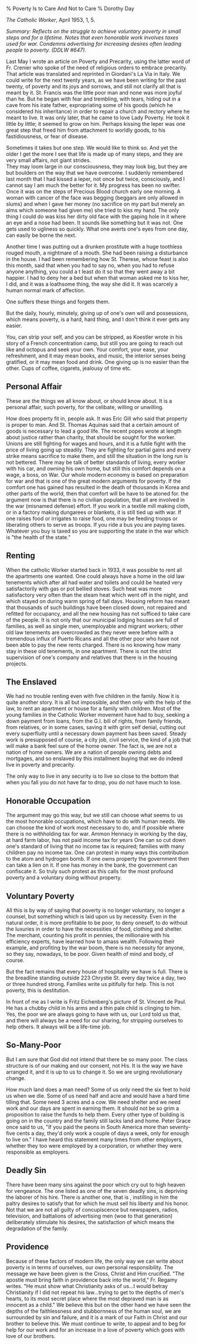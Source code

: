 % Poverty Is to Care And Not to Care
% Dorothy Day

*The Catholic Worker*, April 1953, 1, 5.

*Summary: Reflects on the struggle to achieve voluntary poverty in small
steps and for a lifetime. Notes that even honorable work involves taxes
used for war. Condemns advertising for increasing desires often leading
people to poverty. (DDLW \#647).*

Last May I wrote an article on Poverty and Precarity, using the latter
word of Fr. Crenier who spoke of the need of religious orders to embrace
precarity. That article was translated and reprinted in Giordani's La
Via in Italy. We could write for the next twenty years, as we have been
writing for the past twenty, of poverty and its joys and sorrows, and
still not clarify all that is meant by it. St. Francis was the little
poor man and none was more joyful than he. But he began with fear and
trembling, with tears, hiding out in a cave from his irate father,
expropriating some of his goods (which he considered his inheritance) in
order to repair a church and rectory where he meant to live. It was only
later, that he came to love Lady Poverty. He took it little by little;
it seemed to grow on him. Perhaps kissing the leper was one great step
that freed him from attachment to worldly goods, to his fastidiousness,
or fear of disease.

Sometimes it takes but one step. We would like to think so. And yet the
older I get the more I see that life is made up of many steps, and they
are very small affairs, not giant strides. \
 They may loom large in our consciousness, they may look big, but they
are but boulders on the way that we have overcome. I suddenly remembered
last month that I had kissed a leper, not once but twice, consciously,
and I cannot say I am much the better for it. My progress has been no
swifter. Once it was on the steps of Precious Blood church early one
morning. A woman with cancer of the face was begging (beggars are only
allowed in slums) and when I gave her money (no sacrifice on my part but
merely an alms which someone had given me) she tried to kiss my hand.
The only thing I could do was kiss her dirty old face with the gaping
hole in it where an eye and a nose had been. It sounds like something
but it was not. One gets used to ugliness so quickly. What one averts
one's eyes from one day, can easily be borne the next.

Another time I was putting out a drunken prostitute with a huge
toothless rouged mouth, a nightmare of a mouth. She had been raising a
disturbance in the house. I had been remembering how St. Therese, whose
feast is also this month, said that when you had to say no, when you had
to refuse anyone anything, you could a t least do it so that they went
away a bit happier. I had to deny her a bed but when that woman asked me
to kiss her, I did, and it was a loathsome thing, the way she did it. It
was scarcely a human normal mark of affection.

One suffers these things and forgets them.

But the daily, hourly, minutely, giving up of one's own will and
possessions, which means poverty, is a hard, hard thing, and I don't
think it ever gets any easier.

You, can strip your self, and you can be stripped, as Koestler wrote in
his story of a French concentration camp, but still you are going to
reach out like and octopus and seek your own. Your comfort, your ease,
your refreshment, and it may mean books, and music, the interior senses
being gratified, or it may mean food and drink. One giving up is no
easier than the other. Cups of coffee, cigarets, jealousy of time etc.

Personal Affair
---------------

These are the things we all know about, or should know about. It is a
personal affair, such poverty, for the celibate, willing or unwilling.

How does property fit in, people ask. It was Eric Gill who said that
property is proper to man. And St. Thomas Aquinas said that a certain
amount of goods is necessary to lead a good life. The recent popes wrote
at length about justice rather than charity, that should be sought for
the worker. Unions are still fighting for wages and hours, and it is a
futile fight with the price of living going up steadily. They are
fighting for partial gains and every strike means sacrifice to make
them, and still the situation in the long run is not bettered. There may
be talk of better standards of living, every worker with his car, and
owning his own home, but still this comfort depends on a wage, a boss,
on War. Our whole modern economy is based on preparation for war and
that is one of the great modern arguments for poverty. If the comfort
one has gained has resulted in the death of thousands in Korea and other
parts of the world, then that comfort will be have to be atoned for. the
argument now is that there is no civilian population, that all are
involved in the war (misnamed defense) effort. If you work in a textile
mill making cloth, or in a factory making dungarees or blankets, it is
still tied up with war. If one raises food or irrigates to raise food,
one may be feeding troops or liberating others to serve as troops. If
you ride a bus you are paying taxes. Whatever you buy is taxed so you
are supporting the state in the war which is "the health of the state."

Renting
-------

When the catholic Worker started back in 1933, it was possible to rent
all the apartments one wanted. One could always have a home in the old
law tenements which after all had water and toilets and could be heated
very satisfactorily with gas or pot bellied stoves. Such heat was more
satisfactory very often than the steam heat which went off in the night,
and which stayed on during warm spring of fall days. Housing reform has
meant that thousands of such buildings have been closed down, not
repaired and refitted for occupancy, and all the new housing has not
sufficed to take care of the people. It is not only that our municipal
lodging houses are full of families, as well as single men, unemployable
and migrant workers; other old law tenements are overcrowded as they
never were before with a tremendous influx of Puerto Ricans and all the
other poor who have not been able to pay the new rents charged. There is
no knowing how many stay in these old tenements, in one apartment. There
is not the strict supervision of one's company and relatives that there
is in the housing projects.

The Enslaved
------------

We had no trouble renting even with five children in the family. Now it
is quite another story. It is all but impossible, and then only with the
help of the law, to rent an apartment or house for a family with
children. Most of the young families in the Catholic Worker movement
have had to buy, seeking a down payment from loans, from the G.I. bill
of rights, from family friends, from relatives, or in some cases, saving
it with grim self denial, cutting out every superfluity until a
necessary down payment has been saved. Steady work is presupposed of
course, a city job, civil service, the kind of a job that will make a
bank feel sure of the home owner. The fact is, we are not a nation of
home owners. We are a nation of people owning debts and mortgages, and
so enslaved by this installment buying that we do indeed live in poverty
and precarity.

The only way to live in any security is to live so close to the bottom
that when you fall you do not have far to drop, you do not have much to
lose.

Honorable Occupation
--------------------

The argument may go this way, but we still can choose what seems to us
the most honorable occupations, which have to do with human needs. We
can choose the kind of work most necessary to do, and if possible where
there is no withholding tax for war. Ammon Hennacy in working by the
day, at hard farm labor, has not paid income tax for years One can so
cut down one's standard of living that no income tax is required;
families with many children pay no income tax. One can protest in many
ways this contribution to the atom and hydrogen bomb. If one owns
property the government then can take a lien on it. If one has money in
the bank, the government can confiscate it. So truly such protest as
this calls for the most profound poverty and a voluntary doing without
property.

Voluntary Poverty
-----------------

All this is by way of saying that poverty is no longer voluntary, no
longer a counsel, but something which is laid upon us by necessity. Even
in the natural order, it is more profitable to be poor, to deny oneself,
to do without the luxuries in order to have the necessities of food,
clothing and shelter. The merchant, counting his profit in pennies, the
millionaire with his efficiency experts, have learned how to amass
wealth. Following their example, and profiting by the war boom, there is
no necessity for anyone, so they say, nowadays, to be poor. Given health
of mind and body, of course.

But the fact remains that every house of hospitality we have is full.
There is the breadline standing outside 223 Chrystie St. every day twice
a day, two or three hundred strong. Families write us pitifully for
help. This is not poverty, this is destitution.

In front of me as I write is Fritz Eichenberg's picture of St. Vincent
de Paul. He has a chubby child in his arms and a thin pale child is
clinging to him. Yes, the poor we are always going to have with us, our
Lord told us that, and there will always be a need for our sharing, for
stripping ourselves to help others. It always will be a life-time job.

So-Many-Poor
------------

But I am sure that God did not intend that there be so many poor. The
class structure is of our making and our consent, not His. It is the way
we have arranged it, and it is up to us to change it. So we are urging
revolutionary change.

How much land does a man need? Some of us only need the six feet to hold
us when we die. Some of us need half and acre and would have a hard time
tilling that. Some need 3 acres and a cow. We need shelter and we need
work and our days are spent in earning them. It should not be so grim a
proposition to raise the funds to help them. Every other type of
building is going on in the country and the family still lacks land and
home. Peter Grace once said to us, "If you paid the peons in South
America more than seventy-five cents a day, they'd only work a couple of
days a week, only for enough to live on." I have heard this statement
many times from other employers, whether they too were employed by a
corporation, or whether they were responsible as employers.

Deadly Sin
----------

There have been many sins against the poor which cry out to high heaven
for vengeance. The one listed as one of the seven deadly sins, is
depriving the laborer of his hire. There is another one, that is ,
instilling in him the paltry desires to satisfy that for which he must
sell his liberty and his honor. Not that we are not all guilty of
concupiscence but newspapers, radios, television, and battalions of
advertising men (woe to that generation) deliberately stimulate his
desires, the satisfaction of which means the degradation of the family.

Providence
----------

Because of these factors of modern life, the only way we can write about
poverty is in terms of ourselves, our own personal responsibility. The
message we have been given is the Cross, Christ and Him crucified. "The
apostle must bring faith in providence back into the world," Fr. Regamy
writes. "He must show what Christianity asks of us…I would betray
Christianity if I did not repeat his law…trying to get to the depths of
men's hearts, to its most secret place where the most depraved man is as
innocent as a child." We believe this but on the other hand we have seen
the depths of the faithlessness and stubbornness of the human soul, we
are surrounded by sin and failure, and it is a mark of our Faith in
Christ and our brother to believe this. We must continue to write, to
appeal and to beg for help for our work and for an increase in a love of
poverty which goes with love of our brothers.
